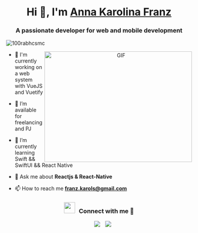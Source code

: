 <h1 align="center">Hi 👋, I'm <a href="https://100rabhcsmc.github.io/Me.io/" target="blank">
Anna Karolina Franz</a></h1>
<h3 align="center">A passionate developer for web and mobile development</h3>

<p align="left"> <img src="https://komarev.com/ghpvc/?username=iannak&label=Profile%20views&color=0e75b6&style=flat" alt="100rabhcsmc" /> </p>


<a target="_blank" align="center">
  <img align="right" top="500" height="300" width="400" alt="GIF" src="https://media.giphy.com/media/SWoSkN6DxTszqIKEqv/giphy.gif">
</a>


- 🌱 I'm currently working on a web system with VueJS and Vuetify

- 🤝 I’m available for freelancing and PJ

- 🌱 I’m currently learning Swift && SwiftUI && React Native <a href="https://github.com/100rabhcsmc/100DaysOfSwift" target="blank"></a>

- 💬 Ask me about **Reactjs & React-Native**

- 📫 How to reach me **franz.karols@gmail.com**

<h3 align="center" > <img src="https://media.giphy.com/media/iY8CRBdQXODJSCERIr/giphy.gif" width="30" height="30" style="margin-right: 10px;">Connect with me 🤝 </h3>

<p align="center">

 <div align="center"  class="icons-social" style="margin-left: 10px;">
        <a style="margin-left: 10px;"  target="_blank" href="https://www.linkedin.com/in/anna-karolina-franz-b72242218/">
			<img src="https://img.icons8.com/doodle/40/000000/linkedin--v2.png"></a>
        <a style="margin-left: 10px;" target="_blank" href="https://github.com/iannak">
		<img src="https://img.icons8.com/doodle/40/000000/github--v1.png"></a>
      </div>

</p>

